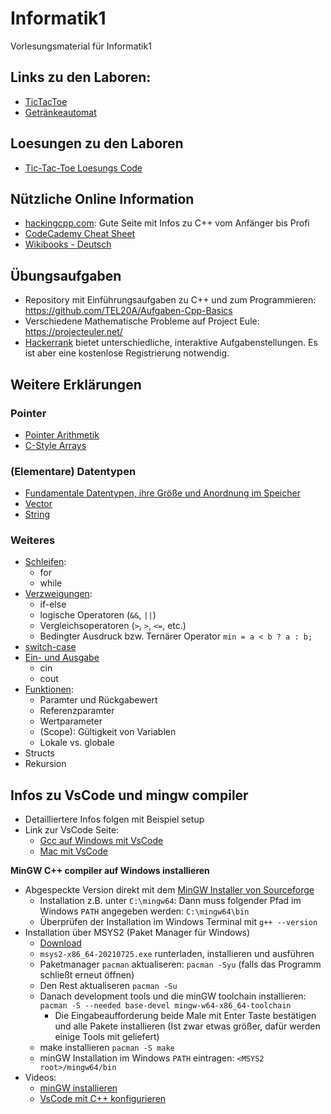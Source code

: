 # Informatik1
Vorlesungsmaterial für Informatik1


## Links zu den Laboren:
- [TicTacToe](https://github.com/TEL21D/TicTacToe/)
- [Getränkeautomat](https://github.com/TEL21D/getraenke_automat)

## Loesungen zu den Laboren
- [Tic-Tac-Toe Loesungs Code](https://github.com/TEL21D/TicTacToe/tree/loesung)

## Nützliche Online Information

- [hackingcpp.com](https://hackingcpp.com/index.html): Gute Seite mit Infos zu C++ vom Anfänger bis Profi
- [CodeCademy Cheat Sheet](https://www.codecademy.com/learn/learn-c-plus-plus/modules/learn-cpp-hello-world/cheatsheet)
- [Wikibooks - Deutsch](https://de.wikibooks.org/wiki/C%2B%2B-Programmierung)


## Übungsaufgaben
- Repository mit Einführungsaufgaben zu C++ und zum Programmieren: https://github.com/TEL20A/Aufgaben-Cpp-Basics
- Verschiedene Mathematische Probleme auf Project Eule: https://projecteuler.net/
- [Hackerrank](https://www.hackerrank.com/) bietet unterschiedliche, interaktive Aufgabenstellungen. Es ist aber eine kostenlose Registrierung notwendig.


## Weitere Erklärungen

### Pointer
- [Pointer Arithmetik](https://hackingcpp.com/cpp/lang/pointer_arithmetic.html)
- [C-Style Arrays](https://hackingcpp.com/cpp/lang/c_arrays.html)
### (Elementare) Datentypen
- [Fundamentale Datentypen, ihre Größe und Anordnung im Speicher](https://hackingcpp.com/cpp/lang/fundamental_types.html)
- [Vector](https://hackingcpp.com/cpp/std/vector_intro.html)
- [String](https://hackingcpp.com/cpp/std/string_basics.html)

### Weiteres
- [Schleifen](https://de.wikibooks.org/wiki/C%2B%2B-Programmierung/_Einführung_in_C%2B%2B/_Schleifen):
  - for
  - while
- [Verzweigungen](https://de.wikibooks.org/wiki/C%2B%2B-Programmierung/_Einführung_in_C%2B%2B/_Verzweigungen):
  - if-else
  - logische Operatoren (`&&`, `||`)
  - Vergleichsoperatoren (`>`, `>`, `<=`, etc.)
  - Bedingter Ausdruck bzw. Ternärer Operator `min = a < b ? a : b;`  
- [switch-case](https://de.wikibooks.org/wiki/C%2B%2B-Programmierung/_Einführung_in_C%2B%2B/_Auswahl)
- [Ein- und Ausgabe](https://de.wikibooks.org/wiki/C%2B%2B-Programmierung/_Einführung_in_C%2B%2B/_Einfache_Ein-_und_Ausgabe)
  - cin
  - cout   
- [Funktionen](https://de.wikibooks.org/wiki/C%2B%2B-Programmierung/_Weitere_Grundelemente/_Prozeduren_und_Funktionen):
  - Paramter und Rückgabewert
  - Referenzparamter
  - Wertparameter
  - (Scope): Gültigkeit von Variablen
  - Lokale vs. globale   
- Structs
- Rekursion


## Infos zu VsCode und mingw compiler

- Detailliertere Infos folgen mit Beispiel setup
- Link zur VsCode Seite:
  - [Gcc auf Windows mit VsCode](https://code.visualstudio.com/docs/cpp/config-mingw)
  - [Mac mit VsCode](https://code.visualstudio.com/docs/cpp/config-clang-mac)

**MinGW C++ compiler auf Windows installieren**
- Abgespeckte Version direkt mit dem [MinGW Installer von Sourceforge](https://sourceforge.net/projects/mingw-w64/files/Toolchains%20targetting%20Win32/Personal%20Builds/mingw-builds/installer/mingw-w64-install.exe/download)
  -  Installation z.B. unter `C:\mingw64`: Dann muss folgender Pfad im Windows `PATH` angegeben werden: `C:\mingw64\bin`
  -  Überprüfen der Installation im Windows Terminal mit `g++ --version`
-  Installation über MSYS2 (Paket Manager für Windows)
    - [Download](https://www.msys2.org/)
    - `msys2-x86_64-20210725.exe` runterladen, installieren und ausführen
    - Paketmanager `pacman` aktualiseren: `pacman -Syu` (falls das Programm schließt erneut öffnen)
    - Den Rest aktualiseren `pacman -Su`
    - Danach development tools und die minGW toolchain installieren: `pacman -S --needed base-devel mingw-w64-x86_64-toolchain`
      - Die Eingabeaufforderung beide Male mit Enter Taste bestätigen und alle Pakete installieren (Ist zwar etwas größer, dafür werden einige Tools mit geliefert)
    - make installieren `pacman -S make`
    - minGW Installation im Windows `PATH` eintragen: `<MSYS2 root>/mingw64/bin`
- Videos:
  - [minGW installieren](https://youtu.be/nHQ9DdLISqY)
  - [VsCode mit C++ konfigurieren](https://youtu.be/FysIjYNbhgw)
